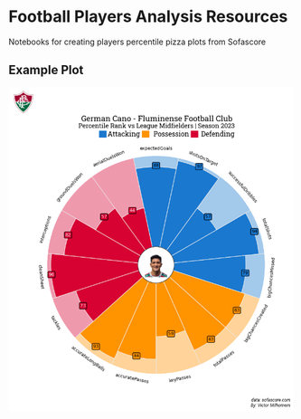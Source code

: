 # Football Players Analysis Resources

Notebooks for creating players percentile pizza plots from Sofascore

## Example Plot

![German Cano Percentile](src\saved\cano_percentile.png)